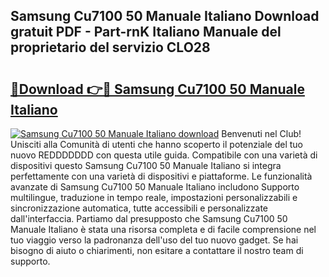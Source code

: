 ## Samsung Cu7100 50 Manuale Italiano Download gratuit PDF - Part-rnK Italiano Manuale del proprietario del servizio CLO28

# <h2><a href="http://dfcq4bq.blite.top/?on=Samsung+Cu7100+50+Manuale+Italiano">🔗Download 👉🔴 Samsung Cu7100 50 Manuale Italiano</a></h2>

[![Samsung Cu7100 50 Manuale Italiano download](https://i.imgur.com/lujVjoI.png)](http://dfcq4bq.blite.top/?on=Samsung+Cu7100+50+Manuale+Italiano)
Benvenuti nel Club! Unisciti alla Comunità di utenti che hanno scoperto il potenziale del tuo nuovo REDDDDDDD con questa utile guida. Compatibile con una varietà di dispositivi questo Samsung Cu7100 50 Manuale Italiano si integra perfettamente con una varietà di dispositivi e piattaforme. Le funzionalità avanzate di Samsung Cu7100 50 Manuale Italiano includono Supporto multilingue, traduzione in tempo reale, impostazioni personalizzabili e sincronizzazione automatica, tutte accessibili e personalizzate dall'interfaccia. Partiamo dal presupposto che Samsung Cu7100 50 Manuale Italiano è stata una risorsa completa e di facile comprensione nel tuo viaggio verso la padronanza dell'uso del tuo nuovo gadget. Se hai bisogno di aiuto o chiarimenti, non esitare a contattare il nostro team di supporto.
